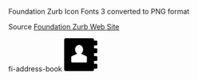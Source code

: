 Foundation Zurb Icon Fonts 3 converted to PNG format

Source [Foundation Zurb Web Site](https://zurb.com/playground/foundation-icon-fonts-3)


fi-address-book ![fi-address-book](./fi-address-book.png)